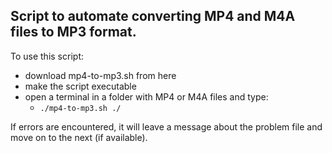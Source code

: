 ## Script to automate converting MP4 and M4A files to MP3 format.

To use this script:
  * download mp4-to-mp3.sh from here
  * make the script executable
  * open a terminal in a folder with MP4 or M4A files and type:
    - `./mp4-to-mp3.sh ./`

If errors are encountered, it will leave a message about the problem file and move on to the next (if available).
